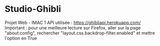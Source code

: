 # Studio-Ghibli
Projet Web - IMAC 1 API utilisée : https://ghibliapi.herokuapp.com/ Important : pour une meilleure lecture sur Firefox, aller sur la page "about:config", rechercher "layout.css.backdrop-filter.enabled" et mettre l'option en True
